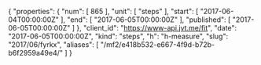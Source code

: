 {
  "properties": {
    "num": [
      865
    ],
    "unit": [
      "steps"
    ],
    "start": [
      "2017-06-04T00:00:00Z"
    ],
    "end": [
      "2017-06-05T00:00:00Z"
    ],
    "published": [
      "2017-06-05T00:00:00Z"
    ]
  },
  "client_id": "https://www-api.jvt.me/fit",
  "date": "2017-06-05T00:00:00Z",
  "kind": "steps",
  "h": "h-measure",
  "slug": "2017/06/fyrkx",
  "aliases": [
    "/mf2/e418b532-e667-4f9d-b72b-b6f2959a49e4/"
  ]
}
